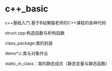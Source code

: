 # c++_basic
c++基础入门
基于B站懒猫老师的C++课程的各种代码

struct.cpp:构造函数与析构函数

class_package:类的封装

demo*.c:类与对象作业

static_in_class：类的静态成员（静态变量与静态函数）
